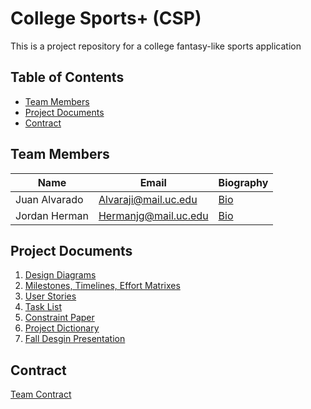 # College Sports+ (CSP)

This is a project repository for a college fantasy-like sports application

## Table of Contents

- [Team Members](#team-members)
- [Project Documents](#project-documents)
- [Contract](#contract)

## Team Members

| Name          | Email                | Biography                                                     |
| ------------- | -------------------- | ------------------------------------------------------------- |
| Juan Alvarado | Alvaraji@mail.uc.edu | [Bio](/HW_Submissions/Prof_Bio_Juan_Alvarado.md)              |
| Jordan Herman | Hermanjg@mail.uc.edu | [Bio](/HW_Submissions/jordan-herman-professional-biograhy.md) |

## Project Documents

1. [Design Diagrams](/HW_Submissions/Design%20Diagrams.docx)
2. [Milestones, Timelines, Effort Matrixes](/HW_Submissions/milestone_list.md)
3. [User Stories](/HW_Submissions/User_Stories.md)
4. [Task List](/HW_Submissions/Tasklist.md)
5. [Constraint Paper](/HW_Submissions/Constraint_Essay.md)
6. [Project Dictionary](/HW_Submissions/Project_Dictionary.md)
7. [Fall Desgin Presentation](/HW_Submissions/Fall_Design_Presentation.pdf)

## Contract

[Team Contract](https://docs.google.com/document/d/17yEE7DKb8q53ZAOd0GVl0wYV8_SM8-r6RFJHtuFFjHQ/edit?usp=sharing)
